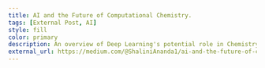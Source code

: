 ```yaml
---
title: AI and the Future of Computational Chemistry.
tags: [External Post, AI]
style: fill
color: primary
description: An overview of Deep Learning's potential role in Chemistry.
external_url: https://medium.com/@ShaliniAnanda1/ai-and-the-future-of-computational-chemistry-220dc462e092
---
```

